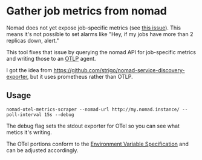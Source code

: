 # Gather job metrics from nomad

Nomad does not yet expose job-specific metrics (see [this
issue](https://github.com/hashicorp/nomad/issues/16602)). This means it's not
possible to set alarms like "Hey, if my jobs have more than 2 replicas down,
alert."

This tool fixes that issue by querying the nomad API for job-specific metrics
and writing those to an [OTLP](https://opentelemetry.io/docs/specs/otel/protocol/) agent.

I got the idea from https://github.com/strigo/nomad-service-discovery-exporter,
but it uses prometheus rather than OTLP.


## Usage

```
nomad-otel-metrics-scraper --nomad-url http://my.nomad.instance/ --poll-interval 15s --debug
```

The debug flag sets the stdout exporter for OTel so you can see what metics it's writing.

The OTel portions conform to the [Environment Variable Specification](https://opentelemetry.io/docs/specs/otel/configuration/sdk-environment-variables/) and can be adjusted accordingly.
